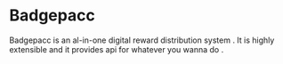 # Badgepacc

Badgepacc is an al-in-one digital reward distribution system . It is highly extensible and it provides api for whatever you wanna do .
